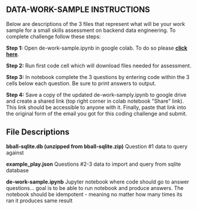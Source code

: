 ## DATA-WORK-SAMPLE INSTRUCTIONS

Below are descriptions of the 3 files that represent what will be your work sample for a small skills assessment on backend data engineering.  To complete challenge follow these steps:

**Step 1:** Open de-work-sample.ipynb in google colab.  To do so please **[click here](https://colab.research.google.com/github/cle-guardians-de/data-work-sample/blob/main/de_work_sample.ipynb)**.

**Step 2:** Run first code cell which will download files needed for assessment.

**Step 3:** In notebook complete the 3 questions by entering code within the 3 cells below each question.  Be sure to print answers to output.

**Step 4:** Save a copy of the updated de-work-samply.ipynb to google drive and create a shared link (top right corner in colab notebook "Share" link).  This link should be accessible to anyone with it.  Finally, paste that link into the original form of the email you got for this coding challenge and submit.

## File Descriptions

**bball-sqlite.db (unzipped from bball-sqlite.zip)** Question #1 data to query against

**example_play.json** Questions #2-3 data to import and query from sqlite database

**de-work-sample.ipynb** Jupyter notebook where code should go to answer questions... goal is to be able to run notebook and produce answers.  The notebook should be idempotent - meaning no matter how many times its ran it produces same result

